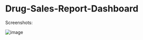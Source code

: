# Drug-Sales-Report-Dashboard


Screenshots:

![image](https://github.com/user-attachments/assets/ecebb835-c4ed-49ce-a75f-dae89cb7e363)





